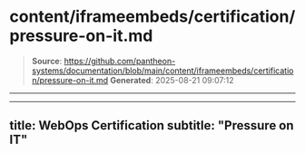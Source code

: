 # content/iframeembeds/certification/pressure-on-it.md

> **Source**: https://github.com/pantheon-systems/documentation/blob/main/content/iframeembeds/certification/pressure-on-it.md
> **Generated**: 2025-08-21 09:07:12

---

---
title: WebOps Certification
subtitle: "Pressure on IT"
---

<Partial file="certification-guide/pressure-on-it.md" />
